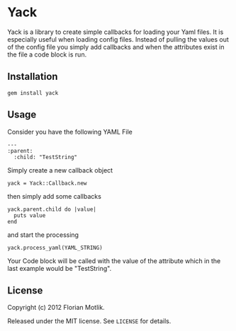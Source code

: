 Yack
===

Yack is a library to create simple callbacks for loading your Yaml files. It is especially useful when loading config files. Instead of pulling the values out of the config file you simply add callbacks and when the attributes exist in the file a code block is run.

Installation
------------

    gem install yack

Usage
-----
Consider you have the following YAML File

    ---
    :parent:
      :child: "TestString"

Simply create a new callback object

    yack = Yack::Callback.new

then simply add some callbacks

    yack.parent.child do |value|
      puts value
    end

and start the processing

    yack.process_yaml(YAML_STRING)

Your Code block will be called with the value of the attribute which in the last example would be "TestString".

License
-------

Copyright (c) 2012 Florian Motlik.

Released under the MIT license. See `LICENSE` for details.
